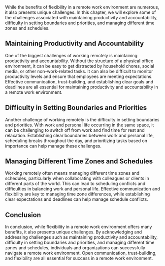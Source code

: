 
While the benefits of flexibility in a remote work environment are numerous, it also presents unique challenges. In this chapter, we will explore some of the challenges associated with maintaining productivity and accountability, difficulty in setting boundaries and priorities, and managing different time zones and schedules.

Maintaining Productivity and Accountability
-------------------------------------------

One of the biggest challenges of working remotely is maintaining productivity and accountability. Without the structure of a physical office environment, it can be easy to get distracted by household chores, social media, or other non-work-related tasks. It can also be difficult to monitor productivity levels and ensure that employees are meeting expectations. Effective communication, trust-building, and establishing clear goals and deadlines are all essential for maintaining productivity and accountability in a remote work environment.

Difficulty in Setting Boundaries and Priorities
-----------------------------------------------

Another challenge of working remotely is the difficulty in setting boundaries and priorities. With work and personal life occurring in the same space, it can be challenging to switch off from work and find time for rest and relaxation. Establishing clear boundaries between work and personal life, scheduling breaks throughout the day, and prioritizing tasks based on importance can help manage these challenges.

Managing Different Time Zones and Schedules
-------------------------------------------

Working remotely often means managing different time zones and schedules, particularly when collaborating with colleagues or clients in different parts of the world. This can lead to scheduling conflicts and difficulties in balancing work and personal life. Effective communication and flexibility are key to managing time zone differences, while establishing clear expectations and deadlines can help manage schedule conflicts.

Conclusion
----------

In conclusion, while flexibility in a remote work environment offers many benefits, it also presents unique challenges. By acknowledging and addressing challenges such as maintaining productivity and accountability, difficulty in setting boundaries and priorities, and managing different time zones and schedules, individuals and organizations can successfully navigate a remote work environment. Open communication, trust-building, and flexibility are all essential for success in a remote work environment.
